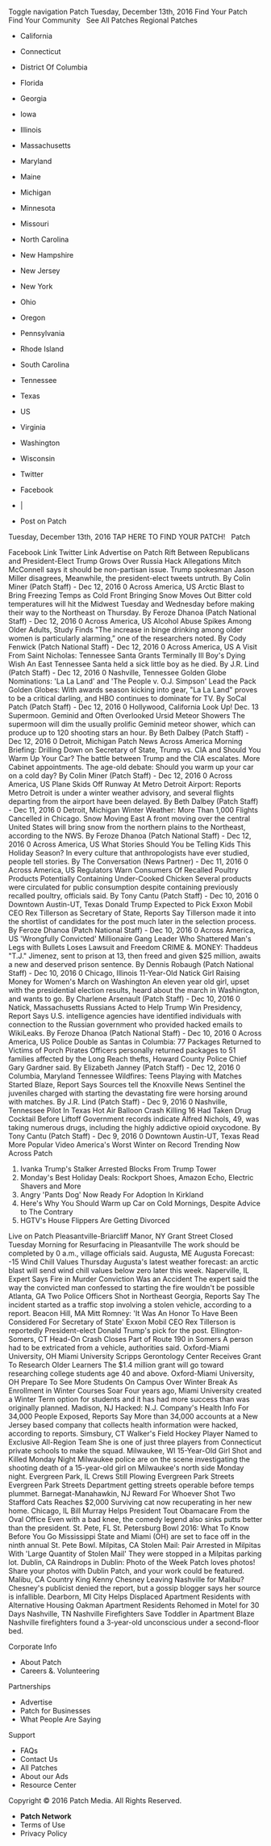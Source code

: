 Toggle navigation Patch Tuesday, December 13th, 2016 Find Your Patch Find Your Community   See All Patches Regional Patches

*   California
*   Connecticut
*   District Of Columbia
*   Florida
*   Georgia
*   Iowa
*   Illinois
*   Massachusetts
*   Maryland
*   Maine
*   Michigan
*   Minnesota
*   Missouri
*   North Carolina
*   New Hampshire
*   New Jersey
*   New York
*   Ohio
*   Oregon
*   Pennsylvania
*   Rhode Island
*   South Carolina
*   Tennessee
*   Texas
*   US
*   Virginia
*   Washington
*   Wisconsin

*   Twitter
*   Facebook
*   |
*   Post on Patch

Tuesday, December 13th, 2016 TAP HERE TO FIND YOUR PATCH!   Patch

Facebook Link Twitter Link Advertise on Patch Rift Between Republicans and President-Elect Trump Grows Over Russia Hack Allegations Mitch McConnell says it should be non-partisan issue. Trump spokesman Jason Miller disagrees, Meanwhile, the president-elect tweets untruth. By Colin Miner (Patch Staff) - Dec 12, 2016 0 Across America, US Arctic Blast to Bring Freezing Temps as Cold Front Bringing Snow Moves Out Bitter cold temperatures will hit the Midwest Tuesday and Wednesday before making their way to the Northeast on Thursday. By Feroze Dhanoa (Patch National Staff) - Dec 12, 2016 0 Across America, US Alcohol Abuse Spikes Among Older Adults, Study Finds "The increase in binge drinking among older women is particularly alarming,” one of the researchers noted. By Cody Fenwick (Patch National Staff) - Dec 12, 2016 0 Across America, US A Visit From Saint Nicholas: Tennessee Santa Grants Terminally Ill Boy's Dying Wish An East Tennessee Santa held a sick little boy as he died. By J.R. Lind (Patch Staff) - Dec 12, 2016 0 Nashville, Tennessee Golden Globe Nominations: 'La La Land' and 'The People v. O.J. Simpson' Lead the Pack Golden Globes: With awards season kicking into gear, "La La Land" proves to be a critical darling, and HBO continues to dominate for TV. By SoCal Patch (Patch Staff) - Dec 12, 2016 0 Hollywood, California Look Up! Dec. 13 Supermoon. Geminid and Often Overlooked Ursid Meteor Showers The supermoon will dim the usually prolific Geminid meteor shower, which can produce up to 120 shooting stars an hour. By Beth Dalbey (Patch Staff) - Dec 12, 2016 0 Detroit, Michigan Patch News Across America Morning Briefing: Drilling Down on Secretary of State, Trump vs. CIA and Should You Warm Up Your Car? The battle between Trump and the CIA escalates. More Cabinet appointments. The age-old debate: Should you warm up your car on a cold day? By Colin Miner (Patch Staff) - Dec 12, 2016 0 Across America, US Plane Skids Off Runway At Metro Detroit Airport: Reports Metro Detroit is under a winter weather advisory, and several flights departing from the airport have been delayed. By Beth Dalbey (Patch Staff) - Dec 11, 2016 0 Detroit, Michigan Winter Weather: More Than 1,000 Flights Cancelled in Chicago. Snow Moving East A front moving over the central United States will bring snow from the northern plains to the Northeast, according to the NWS. By Feroze Dhanoa (Patch National Staff) - Dec 12, 2016 0 Across America, US What Stories Should You be Telling Kids This Holiday Season? In every culture that anthropologists have ever studied, people tell stories. By The Conversation (News Partner) - Dec 11, 2016 0 Across America, US Regulators Warn Consumers Of Recalled Poultry Products Potentially Containing Under-Cooked Chicken Several products were circulated for public consumption despite containing previously recalled poultry, officials said. By Tony Cantu (Patch Staff) - Dec 10, 2016 0 Downtown Austin-UT, Texas Donald Trump Expected to Pick Exxon Mobil CEO Rex Tillerson as Secretary of State, Reports Say Tillerson made it into the shortlist of candidates for the post much later in the selection process. By Feroze Dhanoa (Patch National Staff) - Dec 10, 2016 0 Across America, US 'Wrongfully Convicted' Millionaire Gang Leader Who Shattered Man's Legs with Bullets Loses Lawsuit and Freedom CRIME &. MONEY: Thaddeus "T.J." Jimenez, sent to prison at 13, then freed and given $25 million, awaits a new and deserved prison sentence. By Dennis Robaugh (Patch National Staff) - Dec 10, 2016 0 Chicago, Illinois 11-Year-Old Natick Girl Raising Money for Women's March on Washington An eleven year old girl, upset with the presidential election results, heard about the march in Washington, and wants to go. By Charlene Arsenault (Patch Staff) - Dec 10, 2016 0 Natick, Massachusetts Russians Acted to Help Trump Win Presidency, Report Says U.S. intelligence agencies have identified individuals with connection to the Russian government who provided hacked emails to WikiLeaks. By Feroze Dhanoa (Patch National Staff) - Dec 10, 2016 0 Across America, US Police Double as Santas in Columbia: 77 Packages Returned to Victims of Porch Pirates Officers personally returned packages to 51 families affected by the Long Reach thefts, Howard County Police Chief Gary Gardner said. By Elizabeth Janney (Patch Staff) - Dec 12, 2016 0 Columbia, Maryland Tennessee Wildfires: Teens Playing with Matches Started Blaze, Report Says Sources tell the Knoxville News Sentinel the juveniles charged with starting the devastating fire were horsing around with matches. By J.R. Lind (Patch Staff) - Dec 9, 2016 0 Nashville, Tennessee Pilot In Texas Hot Air Balloon Crash Killing 16 Had Taken Drug Cocktail Before Liftoff Government records indicate Alfred Nichols, 49, was taking numerous drugs, including the highly addictive opioid oxycodone. By Tony Cantu (Patch Staff) - Dec 9, 2016 0 Downtown Austin-UT, Texas Read More Popular Video America's Worst Winter on Record Trending Now Across Patch

1.  Ivanka Trump's Stalker Arrested Blocks From Trump Tower
2.  Monday's Best Holiday Deals: Rockport Shoes, Amazon Echo, Electric Shavers and More
3.  Angry 'Pants Dog' Now Ready For Adoption In Kirkland
4.  Here's Why You Should Warm up Car on Cold Mornings, Despite Advice to The Contrary
5.  HGTV's House Flippers Are Getting Divorced

Live on Patch Pleasantville-Briarcliff Manor, NY Grant Street Closed Tuesday Morning for Resurfacing in Pleasantville The work should be completed by 0 a.m., village officials said. Augusta, ME Augusta Forecast: -15 Wind Chill Values Thursday Augusta's latest weather forecast: an arctic blast will send wind chill values below zero later this week. Naperville, IL Expert Says Fire in Murder Conviction Was an Accident The expert said the way the convicted man confessed to starting the fire wouldn't be possible Atlanta, GA Two Police Officers Shot in Northeast Georgia, Reports Say The incident started as a traffic stop involving a stolen vehicle, according to a report. Beacon Hill, MA Mitt Romney: '​It Was An Honor To Have Been Considered For Secretary of State' Exxon Mobil CEO Rex Tillerson is reportedly President-elect Donald Trump's pick for the post. Ellington-Somers, CT Head-On Crash Closes Part of Route 190 in Somers A person had to be extricated from a vehicle, authorities said. Oxford-Miami University, OH Miami University Scripps Gerontology Center Receives Grant To Research Older Learners The $1.4 million grant will go toward researching college students age 40 and above. Oxford-Miami University, OH Prepare To See More Students On Campus Over Winter Break As Enrollment in Winter Courses Soar Four years ago, Miami University created a Winter Term option for students and it has had more success than was originally planned. Madison, NJ Hacked: N.J. Company's Health Info For 34,000 People Exposed, Reports Say More than 34,000 accounts at a New Jersey based company that collects health information were hacked, according to reports. Simsbury, CT Walker's Field Hockey Player Named to Exclusive All-Region Team She is one of just three players from Connecticut private schools to make the squad. Milwaukee, WI 15-Year-Old Girl Shot and Killed Monday Night Milwaukee police are on the scene investigating the shooting death of a 15-year-old girl on Milwaukee's north side Monday night. Evergreen Park, IL Crews Still Plowing Evergreen Park Streets Evergreen Park Streets Department getting streets operable before temps plummet. Barnegat-Manahawkin, NJ Reward For Whoever Shot Two Stafford Cats Reaches $2,000 Surviving cat now recuperating in her new home. Chicago, IL Bill Murray Helps President Tout Obamacare From the Oval Office Even with a bad knee, the comedy legend also sinks putts better than the president. St. Pete, FL St. Petersburg Bowl 2016: What To Know Before You Go Mississippi State and Miami (OH) are set to face off in the ninth annual St. Pete Bowl. Milpitas, CA Stolen Mail: Pair Arrested in Milpitas With 'Large Quantity of Stolen Mail' They were stopped in a Milpitas parking lot. Dublin, CA Raindrops in Dublin: Photo of the Week Patch loves photos! Share your photos with Dublin Patch, and your work could be featured. Malibu, CA Country King Kenny Chesney Leaving Nashville for Malibu? Chesney's publicist denied the report, but a gossip blogger says her source is infallible. Dearborn, MI City Helps Displaced Apartment Residents with Alternative Housing Oakman Apartment Residents Rehomed in Motel for 30 Days Nashville, TN Nashville Firefighters Save Toddler in Apartment Blaze Nashville firefighters found a 3-year-old unconscious under a second-floor bed.

Corporate Info

*   About Patch
*   Careers &. Volunteering

Partnerships

*   Advertise
*   Patch for Businesses
*   What People Are Saying

Support

*   FAQs
*   Contact Us
*   All Patches
*   About our Ads
*   Resource Center

Copyright © 2016 Patch Media. All Rights Reserved.

*   **Patch Network**
*   Terms of Use
*   Privacy Policy